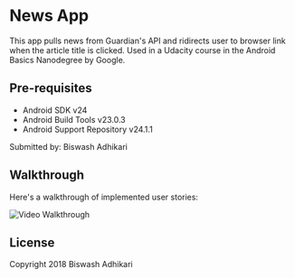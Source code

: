 
News App
===================================

This app pulls news from Guardian's API and ridirects user to browser link when the article title is clicked.
Used in a Udacity course in the Android Basics Nanodegree by Google.

Pre-requisites
--------------

- Android SDK v24
- Android Build Tools v23.0.3
- Android Support Repository v24.1.1


Submitted by: Biswash Adhikari


## Walkthrough

Here's a walkthrough of implemented user stories:

<img src='https://media.giphy.com/media/58FpgAnBfP6WTo4sUM/giphy.gif' title='Video Walkthrough' width='' alt='Video Walkthrough' />


## License

Copyright 2018 Biswash Adhikari
